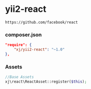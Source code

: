 # yii2-react
```
https://github.com/facebook/react
```

### composer.json
```json
"require": {
    "xj/yii2-react": "~1.0"
},
```

### Assets
```php
//Base Assets
xj\react\ReactAsset::register($this);
```
